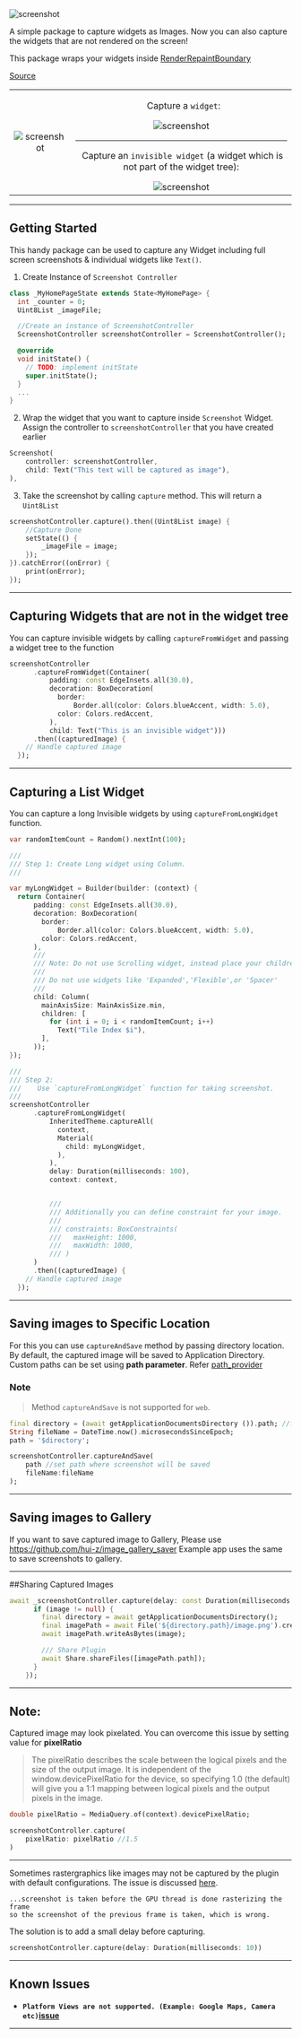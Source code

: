  <img src="https://github.com/SachinGanesh/screenshot/raw/master/assets/sc.png" alt="screenshot"/>

A simple package to capture widgets as Images. Now you can also capture the widgets that are not rendered on the screen!

This package wraps your widgets inside [RenderRepaintBoundary](https://docs.flutter.io/flutter/rendering/RenderRepaintBoundary-class.html)

[Source](https://stackoverflow.com/a/51118088)

| | | 
| :---: | :---: |
|<img src="https://github.com/SachinGanesh/screenshot/raw/master/assets/screenshot.gif" alt="screenshot"/>|<p>&nbsp; Capture a `widget`:</p><img src="https://github.com/SachinGanesh/screenshot/raw/master/assets/code1.png" alt="screenshot"/><hr><p>&nbsp;Capture an `invisible widget` (a widget which is not part of the widget tree):</p><img src="https://github.com/SachinGanesh/screenshot/raw/master/assets/code2.png" alt="screenshot"/>|

---
## Getting Started

This handy package can be used to capture any Widget including full screen screenshots & individual widgets like `Text()`.

1) Create Instance of `Screenshot Controller`

```dart
class _MyHomePageState extends State<MyHomePage> {
  int _counter = 0;
  Uint8List _imageFile;

  //Create an instance of ScreenshotController
  ScreenshotController screenshotController = ScreenshotController(); 

  @override
  void initState() {
    // TODO: implement initState
    super.initState();
  }
  ...
}
```
2) Wrap the widget that you want to capture inside `Screenshot` Widget. Assign the controller to `screenshotController` that you have created earlier

```dart
Screenshot(
    controller: screenshotController,
    child: Text("This text will be captured as image"),
),
```

3) Take the screenshot by calling `capture` method. This will return a `Uint8List`

```dart
screenshotController.capture().then((Uint8List image) {
    //Capture Done
    setState(() {
        _imageFile = image;
    });
}).catchError((onError) {
    print(onError);
});
```
---
## Capturing Widgets that are not in the widget tree

You can capture invisible widgets by calling `captureFromWidget` and passing a widget tree to the function

```dart
screenshotController
      .captureFromWidget(Container(
          padding: const EdgeInsets.all(30.0),
          decoration: BoxDecoration(
            border:
                Border.all(color: Colors.blueAccent, width: 5.0),
            color: Colors.redAccent,
          ),
          child: Text("This is an invisible widget")))
      .then((capturedImage) {
    // Handle captured image
  });

```

---

## Capturing a List Widget

You can capture a long Invisible widgets by using `captureFromLongWidget` function.



```dart
var randomItemCount = Random().nextInt(100);

///
/// Step 1: Create Long widget using Column.
///

var myLongWidget = Builder(builder: (context) {
  return Container(
      padding: const EdgeInsets.all(30.0),
      decoration: BoxDecoration(
        border:
            Border.all(color: Colors.blueAccent, width: 5.0),
        color: Colors.redAccent,
      ),
      ///
      /// Note: Do not use Scrolling widget, instead place your children in Column. 
      ///  
      /// Do not use widgets like 'Expanded','Flexible',or 'Spacer'
      ///
      child: Column(
        mainAxisSize: MainAxisSize.min,
        children: [
          for (int i = 0; i < randomItemCount; i++)
            Text("Tile Index $i"),
        ],
      ));
});

///
/// Step 2: 
///    Use `captureFromLongWidget` function for taking screenshot.
///
screenshotController
      .captureFromLongWidget(
          InheritedTheme.captureAll(
            context, 
            Material(
              child: myLongWidget,
            ),
          ),
          delay: Duration(milliseconds: 100),
          context: context,


          ///
          /// Additionally you can define constraint for your image.
          ///
          /// constraints: BoxConstraints(
          ///   maxHeight: 1000,
          ///   maxWidth: 1000,
          /// )
      )
      .then((capturedImage) {
    // Handle captured image
  });

```


---
## Saving images to Specific Location
For this you can use `captureAndSave` method by passing directory location. By default, the captured image will be saved to Application Directory. Custom paths can be set using **path parameter**. Refer [path_provider](https://pub.dartlang.org/packages/path_provider)

### Note

>Method `captureAndSave` is not supported for `web`. 


```dart
final directory = (await getApplicationDocumentsDirectory ()).path; //from path_provide package
String fileName = DateTime.now().microsecondsSinceEpoch;
path = '$directory';

screenshotController.captureAndSave(
    path //set path where screenshot will be saved
    fileName:fileName 
);
```
---
## Saving images to Gallery
If you want to save captured image to Gallery, Please use https://github.com/hui-z/image_gallery_saver
Example app uses the same to save screenshots to gallery.

---

##Sharing Captured Images 

```dart
await _screenshotController.capture(delay: const Duration(milliseconds: 10)).then((Uint8List image) async {
      if (image != null) {
        final directory = await getApplicationDocumentsDirectory();
        final imagePath = await File('${directory.path}/image.png').create();
        await imagePath.writeAsBytes(image);

        /// Share Plugin
        await Share.shareFiles([imagePath.path]);
      }
    });
```

---
## Note:
Captured image may look pixelated. You can overcome this issue by setting value for **pixelRatio** 

>The pixelRatio describes the scale between the logical pixels and the size of the output image. It is independent of the window.devicePixelRatio for the device, so specifying 1.0 (the default) will give you a 1:1 mapping between logical pixels and the output pixels in the image.


```dart
double pixelRatio = MediaQuery.of(context).devicePixelRatio;

screenshotController.capture(
    pixelRatio: pixelRatio //1.5
)
```
---
Sometimes rastergraphics like images may not be captured by the plugin with default configurations. The issue is discussed [here](https://api.flutter.dev/flutter/flutter_driver/FlutterDriver/screenshot.html). 

```
...screenshot is taken before the GPU thread is done rasterizing the frame 
so the screenshot of the previous frame is taken, which is wrong.
```

The solution is to add a small delay before capturing. 

```dart
screenshotController.capture(delay: Duration(milliseconds: 10))
```
---
## Known Issues
- **`Platform Views are not supported. (Example: Google Maps, Camera etc)`[issue](https://github.com/flutter/flutter/issues/83856)**
---